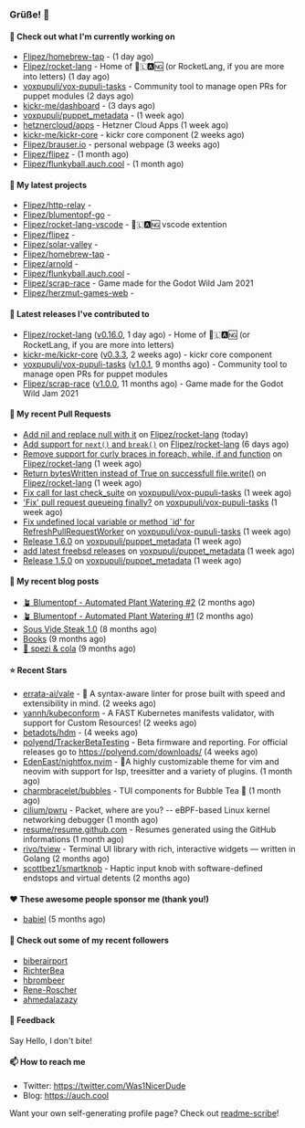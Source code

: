 ### Grüße! 👋

#### 👷 Check out what I'm currently working on

- [Flipez/homebrew-tap](https://github.com/Flipez/homebrew-tap) -  (1 day ago)
- [Flipez/rocket-lang](https://github.com/Flipez/rocket-lang) - Home of 🚀🇱🅰🆖 (or RocketLang, if you are more into letters) (1 day ago)
- [voxpupuli/vox-pupuli-tasks](https://github.com/voxpupuli/vox-pupuli-tasks) - Community tool to manage open PRs for puppet modules (2 days ago)
- [kickr-me/dashboard](https://github.com/kickr-me/dashboard) -  (3 days ago)
- [voxpupuli/puppet_metadata](https://github.com/voxpupuli/puppet_metadata) -  (1 week ago)
- [hetznercloud/apps](https://github.com/hetznercloud/apps) - Hetzner Cloud Apps (1 week ago)
- [kickr-me/kickr-core](https://github.com/kickr-me/kickr-core) - kickr core component (2 weeks ago)
- [Flipez/brauser.io](https://github.com/Flipez/brauser.io) - personal webpage (3 weeks ago)
- [Flipez/flipez](https://github.com/Flipez/flipez) -  (1 month ago)
- [Flipez/flunkyball.auch.cool](https://github.com/Flipez/flunkyball.auch.cool) -  (1 month ago)

#### 🌱 My latest projects

- [Flipez/http-relay](https://github.com/Flipez/http-relay) - 
- [Flipez/blumentopf-go](https://github.com/Flipez/blumentopf-go) - 
- [Flipez/rocket-lang-vscode](https://github.com/Flipez/rocket-lang-vscode) - 🚀🇱🅰🆖 vscode extention
- [Flipez/flipez](https://github.com/Flipez/flipez) - 
- [Flipez/solar-valley](https://github.com/Flipez/solar-valley) - 
- [Flipez/homebrew-tap](https://github.com/Flipez/homebrew-tap) - 
- [Flipez/arnold](https://github.com/Flipez/arnold) - 
- [Flipez/flunkyball.auch.cool](https://github.com/Flipez/flunkyball.auch.cool) - 
- [Flipez/scrap-race](https://github.com/Flipez/scrap-race) - Game made for the Godot Wild Jam 2021
- [Flipez/herzmut-games-web](https://github.com/Flipez/herzmut-games-web) - 


#### 🔭 Latest releases I've contributed to

- [Flipez/rocket-lang](https://github.com/Flipez/rocket-lang) ([v0.16.0](https://github.com/Flipez/rocket-lang/releases/tag/v0.16.0), 1 day ago) - Home of 🚀🇱🅰🆖 (or RocketLang, if you are more into letters)
- [kickr-me/kickr-core](https://github.com/kickr-me/kickr-core) ([v0.3.3](https://github.com/kickr-me/kickr-core/releases/tag/v0.3.3), 2 weeks ago) - kickr core component
- [voxpupuli/vox-pupuli-tasks](https://github.com/voxpupuli/vox-pupuli-tasks) ([v1.0.1](https://github.com/voxpupuli/vox-pupuli-tasks/releases/tag/v1.0.1), 9 months ago) - Community tool to manage open PRs for puppet modules
- [Flipez/scrap-race](https://github.com/Flipez/scrap-race) ([v1.0.0](https://github.com/Flipez/scrap-race/releases/tag/v1.0.0), 11 months ago) - Game made for the Godot Wild Jam 2021

#### 🔨 My recent Pull Requests

- [Add nil and replace null with it](https://github.com/Flipez/rocket-lang/pull/91) on [Flipez/rocket-lang](https://github.com/Flipez/rocket-lang) (today)
- [Add support for `next()` and `break()`](https://github.com/Flipez/rocket-lang/pull/90) on [Flipez/rocket-lang](https://github.com/Flipez/rocket-lang) (6 days ago)
- [Remove support for curly braces in foreach, while, if and function](https://github.com/Flipez/rocket-lang/pull/89) on [Flipez/rocket-lang](https://github.com/Flipez/rocket-lang) (1 week ago)
- [Return bytesWritten instead of True on successfull file.write()](https://github.com/Flipez/rocket-lang/pull/88) on [Flipez/rocket-lang](https://github.com/Flipez/rocket-lang) (1 week ago)
- [Fix call for last check_suite](https://github.com/voxpupuli/vox-pupuli-tasks/pull/484) on [voxpupuli/vox-pupuli-tasks](https://github.com/voxpupuli/vox-pupuli-tasks) (1 week ago)
- [&#39;Fix&#39; pull request queueing finally?](https://github.com/voxpupuli/vox-pupuli-tasks/pull/482) on [voxpupuli/vox-pupuli-tasks](https://github.com/voxpupuli/vox-pupuli-tasks) (1 week ago)
- [Fix undefined local variable or method `id&#39; for RefreshPullRequestWorker](https://github.com/voxpupuli/vox-pupuli-tasks/pull/481) on [voxpupuli/vox-pupuli-tasks](https://github.com/voxpupuli/vox-pupuli-tasks) (1 week ago)
- [Release 1.6.0](https://github.com/voxpupuli/puppet_metadata/pull/44) on [voxpupuli/puppet_metadata](https://github.com/voxpupuli/puppet_metadata) (1 week ago)
- [add latest freebsd releases](https://github.com/voxpupuli/puppet_metadata/pull/43) on [voxpupuli/puppet_metadata](https://github.com/voxpupuli/puppet_metadata) (1 week ago)
- [Release 1.5.0](https://github.com/voxpupuli/puppet_metadata/pull/42) on [voxpupuli/puppet_metadata](https://github.com/voxpupuli/puppet_metadata) (1 week ago)

#### 📜 My recent blog posts

- [🪴 Blumentopf - Automated Plant Watering #2](/posts/2022/blumentopf-2/) (2 months ago)
- [🪴 Blumentopf - Automated Plant Watering #1](/posts/2022/blumentopf-1/) (2 months ago)
- [Sous Vide Steak 1.0](/posts/2021/sous-vide/sous-vide-steak-1.0/) (8 months ago)
- [Books](/books/) (9 months ago)
- [🥤 spezi &amp; cola](/spezi/) (9 months ago)

#### ⭐ Recent Stars

- [errata-ai/vale](https://github.com/errata-ai/vale) - :pencil: A syntax-aware linter for prose built with speed and extensibility in mind. (2 weeks ago)
- [yannh/kubeconform](https://github.com/yannh/kubeconform) - A FAST Kubernetes manifests validator, with support for Custom Resources! (2 weeks ago)
- [betadots/hdm](https://github.com/betadots/hdm) -  (4 weeks ago)
- [polyend/TrackerBetaTesting](https://github.com/polyend/TrackerBetaTesting) - Beta firmware and reporting. For official releases go to https://polyend.com/downloads/ (4 weeks ago)
- [EdenEast/nightfox.nvim](https://github.com/EdenEast/nightfox.nvim) - 🦊A highly customizable theme for vim and neovim with support for lsp, treesitter and a variety of plugins. (1 month ago)
- [charmbracelet/bubbles](https://github.com/charmbracelet/bubbles) - TUI components for Bubble Tea 🍡 (1 month ago)
- [cilium/pwru](https://github.com/cilium/pwru) - Packet, where are you? -- eBPF-based Linux kernel networking debugger (1 month ago)
- [resume/resume.github.com](https://github.com/resume/resume.github.com) - Resumes generated using the GitHub informations (1 month ago)
- [rivo/tview](https://github.com/rivo/tview) - Terminal UI library with rich, interactive widgets — written in Golang (2 months ago)
- [scottbez1/smartknob](https://github.com/scottbez1/smartknob) - Haptic input knob with software-defined endstops and virtual detents (2 months ago)

#### ❤️ These awesome people sponsor me (thank you!)

- [babiel](https://github.com/babiel) (5 months ago)

#### 👯 Check out some of my recent followers

- [biberairport](https://github.com/biberairport)
- [RichterBea](https://github.com/RichterBea)
- [hbrombeer](https://github.com/hbrombeer)
- [Rene-Roscher](https://github.com/Rene-Roscher)
- [ahmedalazazy](https://github.com/ahmedalazazy)

#### 💬 Feedback

Say Hello, I don't bite!

#### 📫 How to reach me

- Twitter: https://twitter.com/Was1NicerDude
- Blog: https://auch.cool

Want your own self-generating profile page? Check out [readme-scribe](https://github.com/muesli/readme-scribe)!
